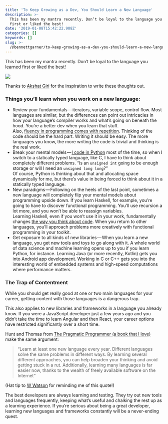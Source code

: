 ```yaml
---
title: 'To Keep Growing as a Dev, You Should Learn a New Language'
description: >-
  This has been my mantra recently. Don’t be loyal to the language you learned
  first or liked the best!
date: '2019-01-08T15:42:22.908Z'
categories: []
keywords: []
slug: >-
  /@bennettgarner/to-keep-growing-as-a-dev-you-should-learn-a-new-language-4ce7fb60c6f
---
```


This has been my mantra recently. Don’t be loyal to the language you learned first or liked the best!

![](/Users/bennettgarner/Repos/medium-export-4b46aa4e91f20dbf349cd1ed9133a2978c8dcbbd9f7d7b84cef20f84ed36ffda/posts/md_1643327843943/img/1__4TI__t4uzGM0UoBa87zdQ3w.png)

Thanks to [Akshat Giri](https://medium.com/u/7715343b6bc) for the inspiration to write these thoughts out.

### Things you’ll learn when you work on a new language:

*   Review your fundamentals — iterators, variable scope, control flow. Most languages are similar, but the differences can point out intricacies in how your language’s compiler works and what’s going on beneath the hood. You’re a better dev when you learn that stuff.  
    Also, [fluency in programming comes with repetition](https://blog.usejournal.com/consider-yourself-a-developer-you-should-solve-the-project-euler-problems-ed8d13397c9c). Thinking of the code should be the hard part. Writing it should be easy. The more languages you know, the more writing the code is trivial and thinking is the real work.
*   Break your mental models — [I code in Python](https://medium.com/@BennettGarner/why-i-code-in-python-a1e4012eb859) most of the time, so when I switch to a statically typed language, like C, I have to think about completely different problems. “Is an `unsigned int` going to be enough storage or will I need an `unsigned long long`?”   
    Of course, Python is thinking about that and allocating space dynamically for me, but there’s value in being forced to think about it in a statically typed language.
*   New paradigms — Following on the heels of the last point, sometimes a new language will completely flip your mental models about programming upside down. If you learn Haskell, for example, you’re going to have to discover functional programming. You’ll use recursion a lot more, and you won’t be able to reassign variables.  
    Learning Haskell, even if you won’t use it in your work, fundamentally changes [the way you think about code](https://blog.usejournal.com/the-pragmatic-programmer-is-essential-reading-for-software-developers-443940b8ef9f). When you return to other languages, you’ll approach problems more creatively with functional programming in your toolkit.
*   Get exposure to all kinds of new libraries — When you learn a new language, you get new tools and toys to go along with it. A whole world of data science and machine learning opens up to you if you learn Python, for instance. Learning Java (or more recently, Kotlin) gets you into Android app development. Working in C or C++ gets you into the interesting world of embedded systems and high-speed computations where performance matters.

### The Trap of Contentment

While you should get really good at one or two main languages for your career, getting content with those languages is a dangerous trap.

This also applies to new libraries and frameworks in a language you already know. If you were a JavaScript developer just a few years ago and you didn’t take the time to learn Angular and then React, your career options have restricted significantly over a short time.

Hunt and Thomas from [The Pragmatic Programmer (a book that I love)](https://blog.usejournal.com/the-pragmatic-programmer-is-essential-reading-for-software-developers-443940b8ef9f) make the same argument:

> “Learn at least one new language every year. Different languages solve the same problems in different ways. By learning several different approaches, you can help broaden your thinking and avoid getting stuck in a rut. Additionally, learning many languages is far easier now, thanks to the wealth of freely available software on the Internet”

(Hat tip to [W Watson](https://medium.com/u/a6a83a2cff) for reminding me of this quote!)

The best developers are always learning and testing. They try out new tools and languages frequently, keeping what’s useful and chalking the rest up as a learning experience. If you’re serious about being a great developer, learning new languages and frameworks constantly will be a never-ending quest.